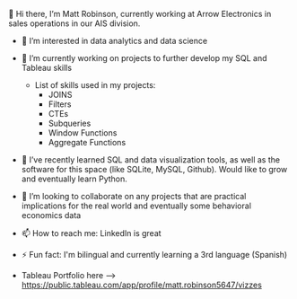 👋 Hi there, I’m Matt Robinson, currently working at Arrow Electronics in sales operations in our AIS division.

- 👀 I’m interested in data analytics and data science
- 🔭 I’m currently working on projects to further develop my SQL and Tableau skills
    - List of skills used in my projects:
        - JOINS
        - Filters
        - CTEs
        - Subqueries
        - Window Functions
        - Aggregate Functions
- 🌱 I’ve recently learned SQL and data visualization tools, as well as the software for this space (like SQLite, MySQL, Github). Would like to grow and eventually learn Python.
- 👯 I’m looking to collaborate on any projects that are practical implications for the real world and eventually some behavioral economics data
- 📫 How to reach me: LinkedIn is great
- ⚡ Fun fact: I'm bilingual and currently learning a 3rd language (Spanish)

- Tableau Portfolio here --> https://public.tableau.com/app/profile/matt.robinson5647/vizzes

<!--
**mattkrob24/mattkrob24** is a ✨ _special_ ✨ repository because its `README.md` (this file) appears on your GitHub profile.
-->
